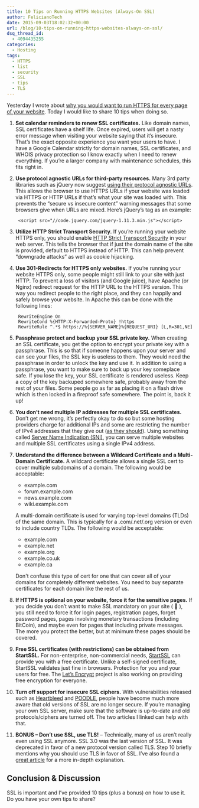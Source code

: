 ```yaml
---
title: 10 Tips on Running HTTPS Websites (Always-On SSL)
author: FelicianoTech
date: 2015-09-03T18:02:32+00:00
url: /blog/10-tips-on-running-https-websites-always-on-ssl/
dsq_thread_id:
  - 4094435255
categories:
  - Hosting
tags:
  - HTTPS
  - list
  - security
  - SSL
  - tips
  - TLS
---
```

Yesterday I wrote about [why you would want to run HTTPS for every page of your website][1]. Today I would like to share 10 tips when doing so.

<!--more-->

1. **Set calendar reminders to renew SSL certificates.** Like domain names, SSL certificates have a shelf life. Once expired, users will get a nasty error message when visiting your website saying that it&#8217;s insecure. That&#8217;s the exact opposite experience you want your users to have. I have a Google Calendar strictly for domain names, SSL certificates, and WHOIS privacy protection so I know exactly when I need to renew everything. If you&#8217;re a larger company with maintenance schedules, this fits right in.
2. **Use protocol agnostic URLs for third-party resources.** Many 3rd party libraries such as jQuery now suggest <a href="https://jquery.com/download/#using-jquery-with-a-cdn" target="_blank">using their protocol agnostic URLs</a>. This allows the browser to use HTTPS URLs if your website was loaded via HTTPS or HTTP URLs if that&#8217;s what your site was loaded with. This prevents the &#8220;secure vs insecure content&#8221; warning messages that some browsers give when URLs are mixed. Here&#8217;s jQuery&#8217;s tag as an example: 

        <script src="//code.jquery.com/jquery-1.11.3.min.js"></script>

3. **Utilize HTTP Strict Transport Security.** If you&#8217;re running your website HTTPS only, you should enable <a href="https://en.wikipedia.org/wiki/HTTP_Strict_Transport_Security" target="_blank">HTTP Strict Transport Security</a> in your web server. This tells the browser that if just the domain name of the site is provided, default to HTTPS instead of HTTP. This can help prevent &#8220;downgrade attacks&#8221; as well as cookie hijacking.
4. **Use 301-Redirects for HTTPS only websites.** If you&#8217;re running your website HTTPS only, some people might still link to your site with just HTTP. To prevent a loss of visitors (and Google juice), have Apache (or Nginx) redirect request for the HTTP URL to the HTTPS version. This way you redirect people to the right place, and they can happily and safely browse your website. In Apache this can be done with the following lines: 

        RewriteEngine On
        RewriteCond %{HTTP:X-Forwarded-Proto} !https
        RewriteRule ^.*$ https://%{SERVER_NAME}%{REQUEST_URI} [L,R=301,NE]

5. **Passphrase protect and backup your SSL private key.** When creating an SSL certificate, you get the option to encrypt your private key with a passphrase. This is so that if someone happens upon your server and can see your files, the SSL key is useless to them. They would need the passphrase in order to unlock the key and use it. In addition to using a passphrase, you want to make sure to back up your key someplace safe. If you lose the key, your SSL certificate is rendered useless. Keep a copy of the key backuped somewhere safe, probably away from the rest of your files. Some people go as far as placing it on a flash drive which is then locked in a fireproof safe somewhere. The point is, back it up!

6. **You don&#8217;t need multiple IP addresses for multiple SSL certificates.** Don&#8217;t get me wrong, it&#8217;s perfectly okay to do so but some hosting providers charge for additional IPs and some are restricting the number of IPv4 addresses that they give out (<a href="https://en.wikipedia.org/wiki/IPv4_address_exhaustion" target="_blank">as they should</a>). Using something called <a href="https://en.wikipedia.org/wiki/Server_Name_Indication" target="_blank">Server Name Indication (SNI)</a>, you can serve multiple websites and multiple SSL certificates using a single IPv4 address.

7. **Understand the difference between a Wildcard Certificate and a Multi-Domain Certificate.** A wildcard certificate allows a single SSL cert to cover multiple subdomains of a domain. The following would be acceptable: 

	* example.com
	* forum.example.com
	* news.example.com
	* wiki.example.com
    
	A multi-domain certificate is used for varying top-level domains (TLDs) of the same domain. This is typically for a .com/.net/.org version or even to include country TLDs. The following would be acceptable:

	* example.com
	* example.net
	* example.org
	* example.co.uk
	* example.ca
    
	Don't confuse this type of cert for one that can cover all of your domains for completely different websites. You need to buy separate certificates for each domain like the rest of us.
    
8. **If HTTPS is optional on your website, force it for the sensitive pages.** If you decide you don&#8217;t want to make SSL mandatory on your site ( 🙁 ), you still need to force it for login pages, registration pages, forget password pages, pages involving monetary transactions (including BitCoin), and maybe even for pages that including private messages. The more you protect the better, but at minimum these pages should be covered.

9. **Free SSL certificates (with restrictions) can be obtained from StartSSL.** For non-enterprise, non-commercial needs, <a href="https://www.startssl.com/" target="_blank">StartSSL</a> can provide you with a free certificate. Unlike a self-signed certificate, StartSSL validates just fine in browsers. Protection for you and your users for free. The <a href="https://letsencrypt.org/" target="_blank">Let&#8217;s Encrypt</a> project is also working on providing free encryption for everyone.

10. **Turn off support for insecure SSL ciphers.** With vulnerabilities released such as <a href="https://www.linode.com/docs/security/security-patches/patching-openssl-for-the-heartbleed-vulnerability" target="_blank">Heartbleed</a> and <a href="https://www.linode.com/docs/security/security-patches/disabling-sslv3-for-poodle" target="_blank">POODLE</a>, people have become much more aware that old versions of SSL are no longer secure. If you&#8217;re managing your own SSL server, make sure that the software is up-to-date and old protocols/ciphers are turned off. The two articles I linked can help with that.

11. **BONUS &#8211; Don&#8217;t use SSL, use TLS!** &#8211; Technically, many of us aren&#8217;t really even using SSL anymore. SSL 3.0 was the last version of SSL. It was deprecated in favor of a new protocol version called TLS. Step 10 briefly mentions why you should use TLS in favor of SSL. I&#8217;ve also found a <a href="https://luxsci.com/blog/ssl-versus-tls-whats-the-difference.html" target="_blank">great article</a> for a more in-depth explanation.
    
## Conclusion & Discussion

SSL is important and I&#8217;ve provided 10 tips (plus a bonus) on how to use it. Do you have your own tips to share?



[1]: /blog/always-on-ssl-what-it-is-and-why-you-should-implement-it/
